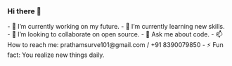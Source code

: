 ### Hi there 👋
<section>
- 🔭 I’m currently working on my future.
- 🌱 I’m currently learning new skills.
- 👯 I’m looking to collaborate on open source.
- 💬 Ask me about code.
- 📫 How to reach me: prathamsurve101@gmail.com / +91 8390079850
- ⚡ Fun fact: You realize new things daily.
</section>
<!--
**PrathameshSurve/PrathameshSurve** is a ✨ _special_ ✨ repository because its `README.md` (this file) appears on your GitHub profile.

Here are some ideas to get you started:

- 🔭 I’m currently working on ...
- 🌱 I’m currently learning ...
- 👯 I’m looking to collaborate on ...
- 🤔 I’m looking for help with ...
- 💬 Ask me about ...
- 📫 How to reach me: ...
- 😄 Pronouns: ...
- ⚡ Fun fact: ...
-->
